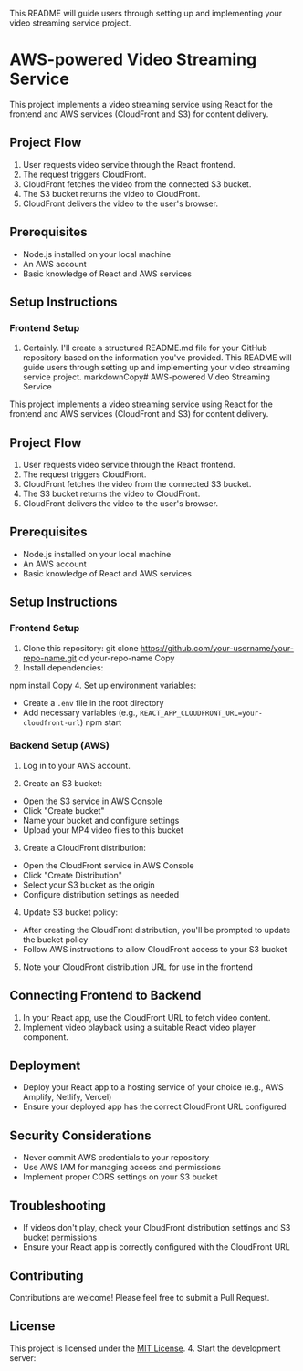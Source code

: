  This README will guide users through setting up and implementing your video streaming service project.
 # AWS-powered Video Streaming Service

This project implements a video streaming service using React for the frontend and AWS services (CloudFront and S3) for content delivery.

## Project Flow

1. User requests video service through the React frontend.
2. The request triggers CloudFront.
3. CloudFront fetches the video from the connected S3 bucket.
4. The S3 bucket returns the video to CloudFront.
5. CloudFront delivers the video to the user's browser.

## Prerequisites

- Node.js installed on your local machine
- An AWS account
- Basic knowledge of React and AWS services

## Setup Instructions

### Frontend Setup

1. Certainly. I'll create a structured README.md file for your GitHub repository based on the information you've provided. This README will guide users through setting up and implementing your video streaming service project.
markdownCopy# AWS-powered Video Streaming Service

This project implements a video streaming service using React for the frontend and AWS services (CloudFront and S3) for content delivery.

## Project Flow

1. User requests video service through the React frontend.
2. The request triggers CloudFront.
3. CloudFront fetches the video from the connected S3 bucket.
4. The S3 bucket returns the video to CloudFront.
5. CloudFront delivers the video to the user's browser.

## Prerequisites

- Node.js installed on your local machine
- An AWS account
- Basic knowledge of React and AWS services

## Setup Instructions

### Frontend Setup

1. Clone this repository:
git clone https://github.com/your-username/your-repo-name.git
cd your-repo-name
Copy
2. Install dependencies:

npm install
Copy
4. Set up environment variables:
- Create a `.env` file in the root directory
- Add necessary variables (e.g., `REACT_APP_CLOUDFRONT_URL=your-cloudfront-url`)
npm start
### Backend Setup (AWS)

1. Log in to your AWS account.

2. Create an S3 bucket:
- Open the S3 service in AWS Console
- Click "Create bucket"
- Name your bucket and configure settings
- Upload your MP4 video files to this bucket

3. Create a CloudFront distribution:
- Open the CloudFront service in AWS Console
- Click "Create Distribution"
- Select your S3 bucket as the origin
- Configure distribution settings as needed

4. Update S3 bucket policy:
- After creating the CloudFront distribution, you'll be prompted to update the bucket policy
- Follow AWS instructions to allow CloudFront access to your S3 bucket

5. Note your CloudFront distribution URL for use in the frontend

## Connecting Frontend to Backend

1. In your React app, use the CloudFront URL to fetch video content.
2. Implement video playback using a suitable React video player component.

## Deployment

- Deploy your React app to a hosting service of your choice (e.g., AWS Amplify, Netlify, Vercel)
- Ensure your deployed app has the correct CloudFront URL configured

## Security Considerations

- Never commit AWS credentials to your repository
- Use AWS IAM for managing access and permissions
- Implement proper CORS settings on your S3 bucket

## Troubleshooting

- If videos don't play, check your CloudFront distribution settings and S3 bucket permissions
- Ensure your React app is correctly configured with the CloudFront URL

## Contributing

Contributions are welcome! Please feel free to submit a Pull Request.

## License

This project is licensed under the [MIT License](LICENSE).
4. Start the development server:
